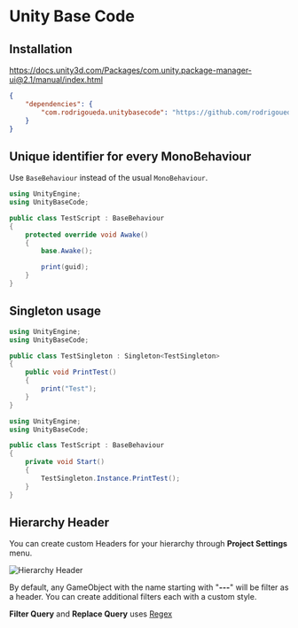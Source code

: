 # Unity Base Code

## Installation

<https://docs.unity3d.com/Packages/com.unity.package-manager-ui@2.1/manual/index.html>

```json
{
    "dependencies": {
        "com.rodrigoueda.unitybasecode": "https://github.com/rodrigoueda/com.rodrigoueda.unitybasecode.git#0.2.0"
    }
}
```

## Unique identifier for every MonoBehaviour

Use ``` BaseBehaviour ``` instead of the usual ``` MonoBehaviour ```.

```C#
using UnityEngine;
using UnityBaseCode;

public class TestScript : BaseBehaviour
{
    protected override void Awake()
    {
        base.Awake();

        print(guid);
    }
}
```

## Singleton usage

```C#
using UnityEngine;
using UnityBaseCode;

public class TestSingleton : Singleton<TestSingleton>
{
    public void PrintTest()
    {
        print("Test");
    }
}
```

```C#
using UnityEngine;
using UnityBaseCode;

public class TestScript : BaseBehaviour
{
    private void Start()
    {
        TestSingleton.Instance.PrintTest();
    }
}
```

## Hierarchy Header

You can create custom Headers for your hierarchy through **Project Settings** menu.

![Hierarchy Header](https://gist.githubusercontent.com/rodrigoueda/c6a714d7cbbdc58641b89679e06d5efb/raw/a3886fde8d0fbc17824012f5809701487fae8f6f/HierarchyHeader.png)

By default, any GameObject with the name starting with "**---**" will be filter as a header.
You can create additional filters each with a custom style.

**Filter Query** and **Replace Query** uses [Regex](https://docs.microsoft.com/en-us/dotnet/api/system.text.regularexpressions.regex?view=netcore-3.1)
